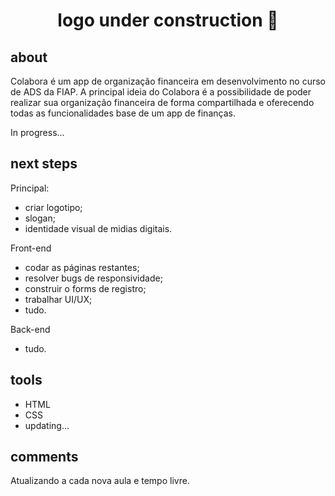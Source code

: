 <h1 align="center">
    logo under construction 😬
</h1>

## about

Colabora é um app de organização financeira em desenvolvimento no curso de ADS da FIAP. A principal ideia do Colabora é a possibilidade de poder realizar sua organização financeira de forma compartilhada e oferecendo todas as funcionalidades base de um app de finanças.

In progress...

## next steps

Principal:
- criar logotipo;
- slogan;
- identidade visual de midias digitais.

Front-end
- codar as páginas restantes;
- resolver bugs de responsividade;
- construir o forms de registro;
- trabalhar UI/UX;
- tudo.

Back-end
- tudo.

## tools

- HTML
- CSS
- updating...

## comments

Atualizando a cada nova aula e tempo livre.
